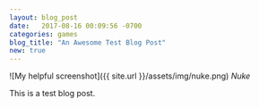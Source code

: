 ```yaml
---
layout: blog_post
date:   2017-08-16 00:09:56 -0700
categories: games
blog_title: "An Awesome Test Blog Post"
new: true
---
```


![My helpful screenshot]({{ site.url }}/assets/img/nuke.png)
*Nuke*

This is a test blog post.